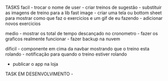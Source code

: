 TASKS
facil
    - trocar o nome de user
    - criar treinos de sugestão
    - substituir as imagens de treino para a lib fast image
    - criar uma tela ou bottom sheet para mostrar como que faz o exercicios e um gif de eu fazendo
    - adicionar novos exercicios

medio
    - mostrar os total de tempo descançado no cronometro 
    - fazer os graficos realmente funcionar
    - fazer backup na nuvem

dificil
    - componente em cima da navbar mostrando que o treino esta rolando 
    - notificação para quando o treino estiver rolando

- publicar o app na loja


TASK EM DESENVOLVIMENTO
    -




